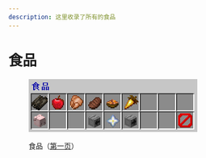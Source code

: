 ```yaml
---
description: 这里收录了所有的食品
---
```


# 食品

<figure><img src="../../../.gitbook/assets/image (10).png" alt=""><figcaption><p>食品（<a href="../../../xin-shou-kuai-su-shang-shou/you-xi-liu-cheng/zhan-qian-zhun-bei/xi-tong-shang-dian.md">第一页</a>）</p></figcaption></figure>
